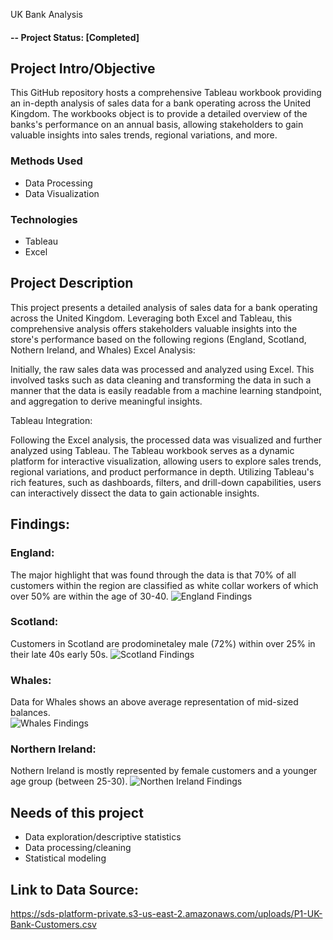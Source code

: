 UK Bank Analysis
#### -- Project Status: [Completed]

## Project Intro/Objective
This GitHub repository hosts a comprehensive Tableau workbook providing an in-depth analysis of sales data for a bank operating across the United Kingdom. The workbooks object is to provide a detailed overview of the banks's performance on an annual basis, allowing stakeholders to gain valuable insights into sales trends, regional variations, and more.

### Methods Used
* Data Processing 
* Data Visualization

### Technologies
* Tableau
* Excel


## Project Description
This project presents a detailed analysis of sales data for a bank operating across the United Kingdom. Leveraging both Excel and Tableau, this comprehensive analysis offers stakeholders valuable insights into the store's performance based on the following regions (England, Scotland, Nothern Ireland, and Whales)
Excel Analysis:

Initially, the raw sales data was processed and analyzed using Excel. This involved tasks such as data cleaning and transforming the data in such a manner that the data is easily readable from a machine learning standpoint, and aggregation to derive meaningful insights. 

Tableau Integration:

Following the Excel analysis, the processed data was visualized and further analyzed using Tableau. The Tableau workbook serves as a dynamic platform for interactive visualization, allowing users to explore sales trends, regional variations, and product performance in depth. Utilizing Tableau's rich features, such as dashboards, filters, and drill-down capabilities, users can interactively dissect the data to gain actionable insights.

## Findings:

### England:
The major highlight that was found through the data is that 70% of all customers within the region are classified as white collar workers of which over 50% are within the age of 30-40.
![England Findings](https://github.com/Justin-Alias/UK-Sales-Analysis-/assets/45494262/427e5d17-97b5-4e22-84d6-707610f623dd)

### Scotland:
Customers in Scotland are prodominetaley male (72%) within over 25% in their late 40s early 50s.
![Scotland Findings](https://github.com/Justin-Alias/UK-Sales-Analysis-/assets/45494262/17f677c5-d2df-4ccd-98c7-d49a84590679)

### Whales:
Data for Whales shows an above average representation of mid-sized balances.  
![Whales Findings](https://github.com/Justin-Alias/UK-Sales-Analysis-/assets/45494262/3e8e8580-e01b-4d10-a8c1-3543b4a2d9bd)

### Northern Ireland: 
Nothern Ireland is mostly represented by female customers and a younger age group (between 25-30).
![Northen Ireland Findings](https://github.com/Justin-Alias/UK-Sales-Analysis-/assets/45494262/af906d9c-34e4-4fdb-890c-70b53dd8bed6)

## Needs of this project

- Data exploration/descriptive statistics
- Data processing/cleaning
- Statistical modeling

## Link to Data Source:
https://sds-platform-private.s3-us-east-2.amazonaws.com/uploads/P1-UK-Bank-Customers.csv
